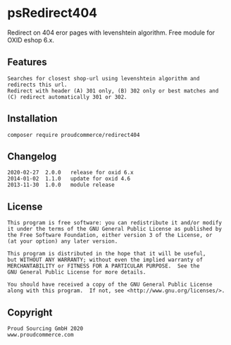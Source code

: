 psRedirect404
=============

Redirect on 404 eror pages with levenshtein algorithm.
Free module for OXID eshop 6.x.

Features
--------

	Searches for closest shop-url using levenshtein algorithm and redirects this url.
	Redirect with header (A) 301 only, (B) 302 only or best matches and (C) redirect automatically 301 or 302.

Installation
------------

    composer require proudcommerce/redirect404


Changelog
---------

    2020-02-27  2.0.0   release for oxid 6.x
    2014-01-02  1.1.0   update for oxid 4.6
	2013-11-30	1.0.0	module release

License
-------

    This program is free software: you can redistribute it and/or modify
    it under the terms of the GNU General Public License as published by
    the Free Software Foundation, either version 3 of the License, or
    (at your option) any later version.

    This program is distributed in the hope that it will be useful,
    but WITHOUT ANY WARRANTY; without even the implied warranty of
    MERCHANTABILITY or FITNESS FOR A PARTICULAR PURPOSE.  See the
    GNU General Public License for more details.

    You should have received a copy of the GNU General Public License
    along with this program.  If not, see <http://www.gnu.org/licenses/>.
    

Copyright
---------

	Proud Sourcing GmbH 2020
	www.proudcommerce.com
